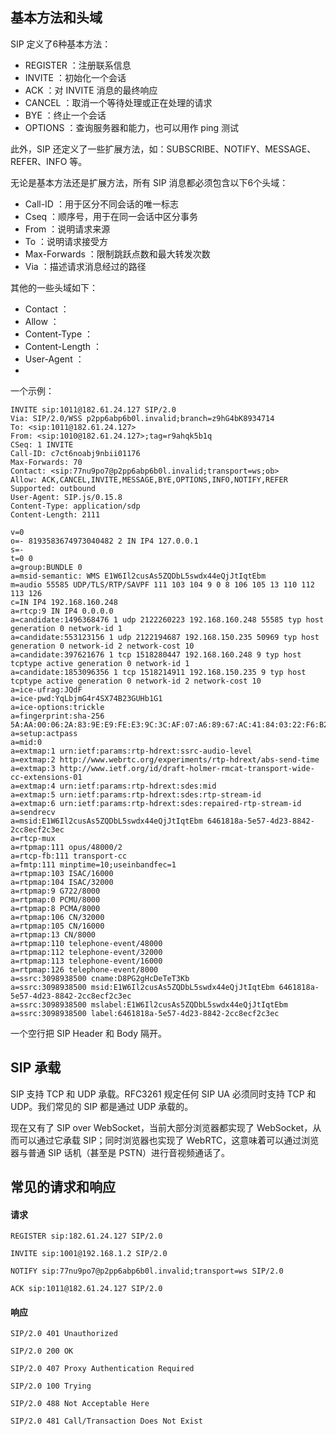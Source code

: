 ## 基本方法和头域

SIP 定义了6种基本方法：

* REGISTER ：注册联系信息
* INVITE   ：初始化一个会话
* ACK      ：对 INVITE 消息的最终响应
* CANCEL   ：取消一个等待处理或正在处理的请求
* BYE      ：终止一个会话
* OPTIONS  ：查询服务器和能力，也可以用作 ping 测试

此外，SIP 还定义了一些扩展方法，如：SUBSCRIBE、NOTIFY、MESSAGE、REFER、INFO 等。

无论是基本方法还是扩展方法，所有 SIP 消息都必须包含以下6个头域：

* Call-ID      ：用于区分不同会话的唯一标志
* Cseq         ：顺序号，用于在同一会话中区分事务
* From         ：说明请求来源
* To           ：说明请求接受方
* Max-Forwards ：限制跳跃点数和最大转发次数
* Via          ：描述请求消息经过的路径

其他的一些头域如下：

* Contact        ：
* Allow          ：
* Content-Type   ：
* Content-Length ：
* User-Agent     ：
*

一个示例：

```
INVITE sip:1011@182.61.24.127 SIP/2.0
Via: SIP/2.0/WSS p2pp6abp6b0l.invalid;branch=z9hG4bK8934714
To: <sip:1011@182.61.24.127>
From: <sip:1010@182.61.24.127>;tag=r9ahqk5b1q
CSeq: 1 INVITE
Call-ID: c7ct6noabj9nbii01176
Max-Forwards: 70
Contact: <sip:77nu9po7@p2pp6abp6b0l.invalid;transport=ws;ob>
Allow: ACK,CANCEL,INVITE,MESSAGE,BYE,OPTIONS,INFO,NOTIFY,REFER
Supported: outbound
User-Agent: SIP.js/0.15.8
Content-Type: application/sdp
Content-Length: 2111

v=0
o=- 8193583674973040482 2 IN IP4 127.0.0.1
s=-
t=0 0
a=group:BUNDLE 0
a=msid-semantic: WMS E1W6Il2cusAs5ZQDbL5swdx44eQjJtIqtEbm
m=audio 55585 UDP/TLS/RTP/SAVPF 111 103 104 9 0 8 106 105 13 110 112 113 126
c=IN IP4 192.168.160.248
a=rtcp:9 IN IP4 0.0.0.0
a=candidate:1496368476 1 udp 2122260223 192.168.160.248 55585 typ host generation 0 network-id 1
a=candidate:553123156 1 udp 2122194687 192.168.150.235 50969 typ host generation 0 network-id 2 network-cost 10
a=candidate:397621676 1 tcp 1518280447 192.168.160.248 9 typ host tcptype active generation 0 network-id 1
a=candidate:1853096356 1 tcp 1518214911 192.168.150.235 9 typ host tcptype active generation 0 network-id 2 network-cost 10
a=ice-ufrag:JQdF
a=ice-pwd:YqLbjmG4r4SX74B23GUHb1G1
a=ice-options:trickle
a=fingerprint:sha-256 5A:AA:00:06:2A:83:9E:E9:FE:E3:9C:3C:AF:07:A6:89:67:AC:41:84:03:22:F6:B2:A9:CB:62:ED:1F:41:ED:07
a=setup:actpass
a=mid:0
a=extmap:1 urn:ietf:params:rtp-hdrext:ssrc-audio-level
a=extmap:2 http://www.webrtc.org/experiments/rtp-hdrext/abs-send-time
a=extmap:3 http://www.ietf.org/id/draft-holmer-rmcat-transport-wide-cc-extensions-01
a=extmap:4 urn:ietf:params:rtp-hdrext:sdes:mid
a=extmap:5 urn:ietf:params:rtp-hdrext:sdes:rtp-stream-id
a=extmap:6 urn:ietf:params:rtp-hdrext:sdes:repaired-rtp-stream-id
a=sendrecv
a=msid:E1W6Il2cusAs5ZQDbL5swdx44eQjJtIqtEbm 6461818a-5e57-4d23-8842-2cc8ecf2c3ec
a=rtcp-mux
a=rtpmap:111 opus/48000/2
a=rtcp-fb:111 transport-cc
a=fmtp:111 minptime=10;useinbandfec=1
a=rtpmap:103 ISAC/16000
a=rtpmap:104 ISAC/32000
a=rtpmap:9 G722/8000
a=rtpmap:0 PCMU/8000
a=rtpmap:8 PCMA/8000
a=rtpmap:106 CN/32000
a=rtpmap:105 CN/16000
a=rtpmap:13 CN/8000
a=rtpmap:110 telephone-event/48000
a=rtpmap:112 telephone-event/32000
a=rtpmap:113 telephone-event/16000
a=rtpmap:126 telephone-event/8000
a=ssrc:3098938500 cname:D8PG2gHcDeTeT3Kb
a=ssrc:3098938500 msid:E1W6Il2cusAs5ZQDbL5swdx44eQjJtIqtEbm 6461818a-5e57-4d23-8842-2cc8ecf2c3ec
a=ssrc:3098938500 mslabel:E1W6Il2cusAs5ZQDbL5swdx44eQjJtIqtEbm
a=ssrc:3098938500 label:6461818a-5e57-4d23-8842-2cc8ecf2c3ec
```

一个空行把 SIP Header 和 Body 隔开。

## SIP 承载

SIP 支持 TCP 和 UDP 承载。RFC3261 规定任何 SIP UA 必须同时支持 TCP 和 UDP。我们常见的 SIP 都是通过 UDP 承载的。

现在又有了 SIP over WebSocket，当前大部分浏览器都实现了 WebSocket，从而可以通过它承载 SIP；同时浏览器也实现了 WebRTC，这意味着可以通过浏览器与普通 SIP 话机（甚至是 PSTN）进行音视频通话了。

## 常见的请求和响应

#### 请求

```
REGISTER sip:182.61.24.127 SIP/2.0

INVITE sip:1001@192.168.1.2 SIP/2.0

NOTIFY sip:77nu9po7@p2pp6abp6b0l.invalid;transport=ws SIP/2.0

ACK sip:1011@182.61.24.127 SIP/2.0
```

#### 响应

```
SIP/2.0 401 Unauthorized

SIP/2.0 200 OK

SIP/2.0 407 Proxy Authentication Required

SIP/2.0 100 Trying

SIP/2.0 488 Not Acceptable Here

SIP/2.0 481 Call/Transaction Does Not Exist
```

